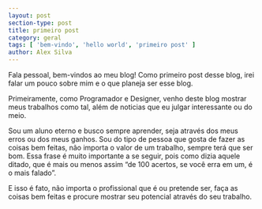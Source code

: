 ```yaml
---
layout: post
section-type: post
title: primeiro post
category: geral
tags: [ 'bem-vindo', 'hello world', 'primeiro post' ]
author: Alex Silva
---
```

Fala pessoal, bem-vindos ao meu blog!
Como primeiro post desse blog, irei falar um pouco sobre mim e o que planeja ser esse blog.

Primeiramente, como Programador e Designer, venho deste blog mostrar meus trabalhos como tal, além de noticias que eu julgar interessante ou do meio.

Sou um aluno eterno e busco sempre aprender, seja através dos meus erros ou dos meus ganhos. Sou do tipo de pessoa que gosta de fazer as coisas bem feitas, não importa o valor de um trabalho, sempre terá que ser bom. Essa frase é muito importante a se seguir, pois como dizia aquele ditado, que é mais ou menos assim “de 100 acertos, se você erra em um, é o mais falado”.

E isso é fato, não importa o profissional que é ou pretende ser, faça as coisas bem feitas e procure mostrar seu potencial através do seu trabalho.
